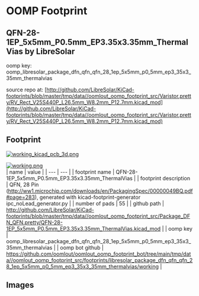 # OOMP Footprint  
## QFN-28-1EP_5x5mm_P0.5mm_EP3.35x3.35mm_ThermalVias  by LibreSolar  
  
oomp key: oomp_libresolar_package_dfn_qfn_qfn_28_1ep_5x5mm_p0_5mm_ep3_35x3_35mm_thermalvias  
  
source repo at: [http://github.com/LibreSolar/KiCad-footprints/blob/master/tmp/data//oomlout_oomp_footprint_src/Varistor.pretty/RV_Rect_V25S440P_L26.5mm_W8.2mm_P12.7mm.kicad_mod](http://github.com/LibreSolar/KiCad-footprints/blob/master/tmp/data//oomlout_oomp_footprint_src/Varistor.pretty/RV_Rect_V25S440P_L26.5mm_W8.2mm_P12.7mm.kicad_mod)  
## Footprint  
  
[![working_kicad_pcb_3d.png](working_kicad_pcb_3d_600.png)](working_kicad_pcb_3d.png)  
  
[![working.png](working_600.png)](working.png)  
| name | value | 
| --- | --- | 
| footprint name | QFN-28-1EP_5x5mm_P0.5mm_EP3.35x3.35mm_ThermalVias | 
| footprint description | QFN, 28 Pin (http://ww1.microchip.com/downloads/en/PackagingSpec/00000049BQ.pdf#page=283), generated with kicad-footprint-generator ipc_noLead_generator.py | 
| number of pads | 55 | 
| github path | http://github.com/LibreSolar/KiCad-footprints/blob/master/tmp/data//oomlout_oomp_footprint_src/Package_DFN_QFN.pretty/QFN-28-1EP_5x5mm_P0.5mm_EP3.35x3.35mm_ThermalVias.kicad_mod | 
| oomp key | oomp_libresolar_package_dfn_qfn_qfn_28_1ep_5x5mm_p0_5mm_ep3_35x3_35mm_thermalvias | 
| oomp bot github | https://github.com/oomlout/oomlout_oomp_footprint_bot/tree/main/tmp/data//oomlout_oomp_footprint_src/footprints/libresolar_package_dfn_qfn_qfn_28_1ep_5x5mm_p0_5mm_ep3_35x3_35mm_thermalvias/working | 
## Images  

